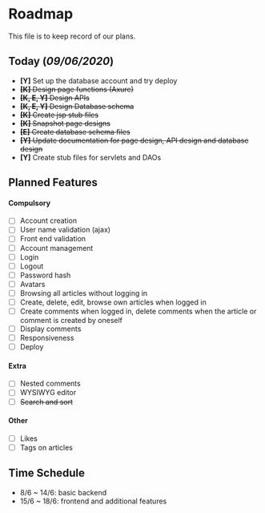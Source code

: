 # Roadmap

This file is to keep record of our plans.

## Today (*09/06/2020*)

- **[Y]** Set up the database account and try deploy
- ~~**[K]** Design page functions (Axure)~~
- ~~**[K, E, Y]** Design APIs~~
- ~~**[K, E, Y]** Design Database schema~~
- ~~**[K]** Create jsp stub files~~
- ~~**[K]** Snapshot page designs~~
- ~~**[E]** Create database schema files~~
- ~~**[Y]** Update documentation for page design, API design and database design~~
- **[Y]** Create stub files for servlets and DAOs

## Planned Features
#### Compulsory
- [ ] Account creation
- [ ] User name validation (ajax)
- [ ] Front end validation
- [ ] Account management
- [ ] Login
- [ ] Logout
- [ ] Password hash
- [ ] Avatars
- [ ] Browsing all articles without logging in
- [ ] Create, delete, edit, browse own articles when logged in
- [ ] Create comments when logged in, delete comments when the article or comment is created by oneself
- [ ] Display comments
- [ ] Responsiveness
- [ ] Deploy

#### Extra
- [ ] Nested comments
- [ ] WYSIWYG editor
- [ ] ~~Search and sort~~

#### Other
- [ ] Likes
- [ ] Tags on articles

## Time Schedule
- 8/6 ~ 14/6: basic backend
- 15/6 ~ 18/6: frontend and additional features
